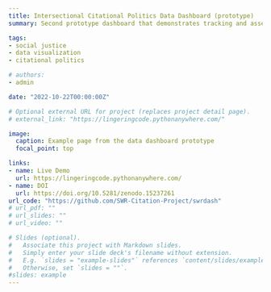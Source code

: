 ```yaml
---
title: Intersectional Citational Politics Data Dashboard (prototype)
summary: Second prototype dashboard that demonstrates tracking and assessing citational issues, politics, and exemplars in diversity, equity, and inclusion practices. APA Citation -- Lindgren, C. A. (Oct. 2022). SWR-Citation-Project/swrdash- Initial release (0.1.0). Zenodo. https://doi.org/10.5281/zenodo.15237261

tags:
- social justice
- data visualization
- citational politics

# authors:
- admin

date: "2022-10-22T00:00:00Z"

# Optional external URL for project (replaces project detail page).
# external_link: "https://lingeringcode.pythonanywhere.com/"

image:
  caption: Example page from the data dashboard prototype
  focal_point: top

links:
- name: Live Demo
  url: https://lingeringcode.pythonanywhere.com/
- name: DOI
  url: https://doi.org/10.5281/zenodo.15237261
url_code: "https://github.com/SWR-Citation-Project/swrdash"
# url_pdf: ""
# url_slides: ""
# url_video: ""

# Slides (optional).
#   Associate this project with Markdown slides.
#   Simply enter your slide deck's filename without extension.
#   E.g. `slides = "example-slides"` references `content/slides/example-slides.md`.
#   Otherwise, set `slides = ""`.
#slides: example
---
```

